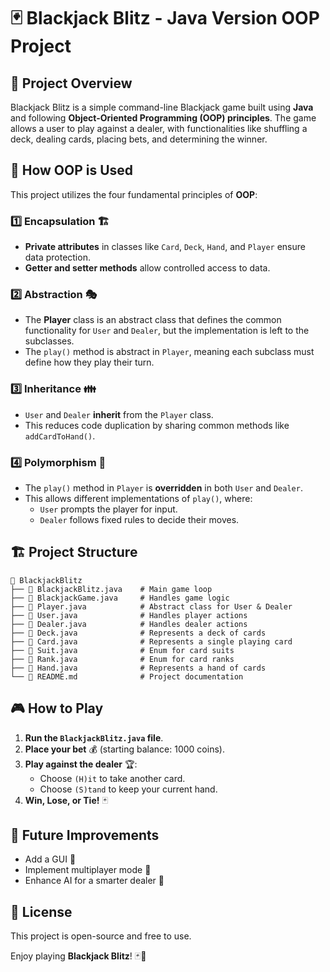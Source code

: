 # 🃏 Blackjack Blitz - Java Version OOP Project

## 🎯 Project Overview
Blackjack Blitz is a simple command-line Blackjack game built using **Java** and following **Object-Oriented Programming (OOP) principles**. The game allows a user to play against a dealer, with functionalities like shuffling a deck, dealing cards, placing bets, and determining the winner.

## 📌 How OOP is Used
This project utilizes the four fundamental principles of **OOP**:

### 1️⃣ Encapsulation 🏗️
- **Private attributes** in classes like `Card`, `Deck`, `Hand`, and `Player` ensure data protection.
- **Getter and setter methods** allow controlled access to data.

### 2️⃣ Abstraction 🎭
- The **Player** class is an abstract class that defines the common functionality for `User` and `Dealer`, but the implementation is left to the subclasses.
- The `play()` method is abstract in `Player`, meaning each subclass must define how they play their turn.

### 3️⃣ Inheritance 👪
- `User` and `Dealer` **inherit** from the `Player` class.
- This reduces code duplication by sharing common methods like `addCardToHand()`.

### 4️⃣ Polymorphism 🔄
- The `play()` method in `Player` is **overridden** in both `User` and `Dealer`.
- This allows different implementations of `play()`, where:
  - `User` prompts the player for input.
  - `Dealer` follows fixed rules to decide their moves.

## 🏗️ Project Structure
```
📂 BlackjackBlitz
├── 📄 BlackjackBlitz.java    # Main game loop
├── 📄 BlackjackGame.java     # Handles game logic
├── 📄 Player.java            # Abstract class for User & Dealer
├── 📄 User.java              # Handles player actions
├── 📄 Dealer.java            # Handles dealer actions
├── 📄 Deck.java              # Represents a deck of cards
├── 📄 Card.java              # Represents a single playing card
├── 📄 Suit.java              # Enum for card suits
├── 📄 Rank.java              # Enum for card ranks
├── 📄 Hand.java              # Represents a hand of cards
└── 📄 README.md              # Project documentation
```

## 🎮 How to Play
1. **Run the `BlackjackBlitz.java` file**.
2. **Place your bet** 💰 (starting balance: 1000 coins).
3. **Play against the dealer** 🏆:
   - Choose `(H)it` to take another card.
   - Choose `(S)tand` to keep your current hand.
4. **Win, Lose, or Tie!** 🃏

## 🚀 Future Improvements
- Add a GUI 🎨
- Implement multiplayer mode 👥
- Enhance AI for a smarter dealer 🤖

## 📜 License
This project is open-source and free to use.

Enjoy playing **Blackjack Blitz**! 🃏🎉

